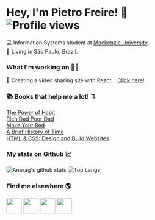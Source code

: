 # Hey, I'm Pietro Freire! 👋 ![Profile views](https://gpvc.arturio.dev/PietroFreire)
💻 Information Systems student at <a href="https://mackenzie.br"  target="_blank">Mackenzie University</a>.
<br>
📍 Living in São Paulo, Brazil.

### What I'm working on 👨‍💻
📱 Creating a video sharing site with React... <a href="https://github.com/PietroFreire/pitflix" target="_blank">Click here!</a>

### 📚 Books that help me a lot! ↴
  <a href="https://amz.run/3Qgp"  target="_blank">The Power of Habit</a>
<br>
  <a href="https://amz.run/3Qgq"  target="_blank">Rich Dad Poor Dad</a>
<br>
  <a href="https://amz.run/3Qgu"  target="_blank">Make Your Bed</a>
<br>
  <a href="https://amz.run/3Qgv"  target="_blank">A Brief History of Time</a>
<br>
  <a href="https://amz.run/3Qgw"  target="_blank">HTML & CSS: Design and Build Websites</a>

### My stats on Github 📈
![Anurag's github stats](https://github-readme-stats.vercel.app/api?username=PietroFreire&show_icons=true&theme=dark) 
![Top Langs](https://github-readme-stats.vercel.app/api/top-langs/?username=PietroFreire&show_icons=true&theme=dark)

 ### Find me elsewhere 🌎
<a style="text-decoration: none;" href="https://www.linkedin.com/in/pietrofreire/" target="_blank"><img width="40" src="https://image.flaticon.com/icons/svg/1384/1384014.svg"></a> 
<a style="text-decoration: none;" href="https://www.instagram.com/pietrofreire_/" target="_blank"><img width="40" src="https://image.flaticon.com/icons/svg/1384/1384015.svg"></a> 
<a style="text-decoration: none;" href="mailto:freiregabriel98@gmail.com" target="_blank"><img width="40" src="https://image.flaticon.com/icons/svg/181/181535.svg"></a> 
<a style="text-decoration: none;" href="https://pietrofreire.com" target="_blank"><img width="40" src="https://image.flaticon.com/icons/svg/49/49918.svg"></a>


<!-- -----[OTHERS]----- -->
<!--[YouTube Icon] <img width="50" src="https://image.flaticon.com/icons/svg/1384/1384012.svg"> -->
